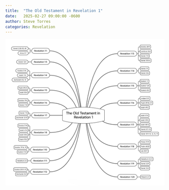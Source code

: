 ```yaml
---
title:  "The Old Testament in Revelation 1"
date:   2025-02-27 09:00:00 -0600
author: Steve Torres
categories: Revelation
---
```


<img src="https://github.com/ElEsteeb/ElEsteeb.github.io/blob/main/images/Diagrams/The Old Testament in Revelation 1.jpg?raw=true" alt="The Old Testament in Revelation 1.jpg" style="max-width: 100%; height: auto;">
